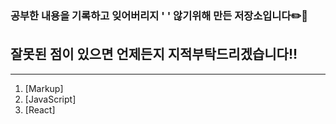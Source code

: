 ### 공부한 내용을 기록하고 잊어버리지 ' ' 않기위해 만든 저장소입니다✏️📝

## 잘못된 점이 있으면 언제든지 지적부탁드리겠습니다!!

<hr/>

1. [Markup]
2. [JavaScript]
3. [React]
